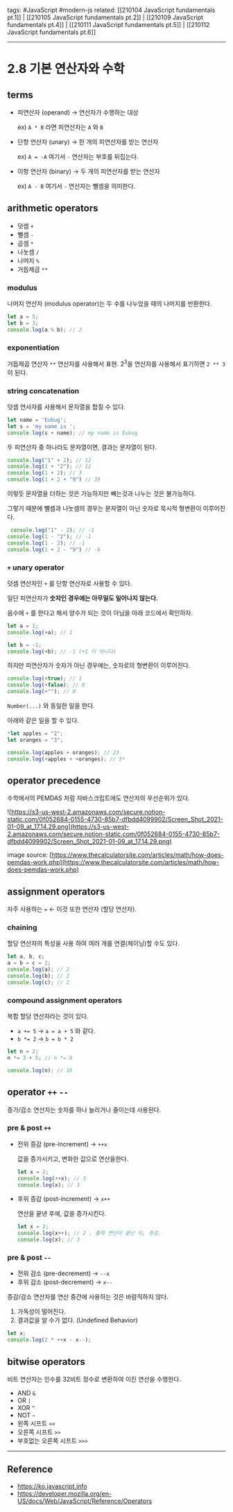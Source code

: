 tags: #JavaScript #modern-js 
related: [[210104 JavaScript fundamentals pt.1]] | [[210105 JavaScript fundamentals pt.2]] | [[210109 JavaScript fundamentals pt.4]] | [[210111 JavaScript fundamentals pt.5]] | [[210112 JavaScript fundamentals pt.6]]

<hr />

# 2.8 기본 연산자와 수학

## terms

-   피연산자 (operand) → 연산자가 수행하는 대상
    
    ex) `A * B` 라면 피연산자는 `A` 와 `B`
    
-   단항 연산자 (unary) → 한 개의 피연산자를 받는 연산자
    
    ex) `A = -A` 여기서 `-` 연산자는 부호를 뒤집는다.
    
-   이항 연산자 (binary) → 두 개의 피연산자를 받는 연산자
    
    ex) `A - B` 여기서 `-` 연산자는 뺄셈을 의미한다.
    

## arithmetic operators

-   덧셈 `+`
-   뺄셈 `-`
-   곱셈 `*`
-   나눗셈 `/`
-   나머지 `%`
-   거듭제곱 `**`

### modulus

나머지 연산자 (modulus operator)는 두 수를 나누었을 때의 나머지를 반환한다.

```jsx
let a = 5;
let b = 3;
console.log(a % b); // 2
```

### exponentiation

거듭제곱 연산자 `**` 연산자를 사용해서 표현. $2^3$을 연산자를 사용해서 표기하면 `2 ** 3` 이 된다.

### string concatenation

덧셈 연사자를 사용해서 문자열을 합칠 수 있다.

```jsx
let name = 'Eubug';
let s = 'my name is ';
console.log(s + name); // my name is Eubug
```

두 피연산자 중 하나라도 문자열이면, 결과는 문자열이 된다.

```jsx
console.log("1" + 2); // 12
console.log(1 + "2"); // 12
console.log(1 + 2); // 3
console.log(1 + 2 + "9") // 39
```

이렇듯 문자열을 더하는 것은 가능하지만 빼는것과 나누는 것은 불가능하다.

그렇기 때문에 뺄셈과 나눗셈의 경우는 문자열이 아닌 숫자로 묵시적 형변환이 이루어진다.

```jsx
 console.log("1" - 2); // -1
console.log(1 - "2"); // -1
console.log(1 - 2); // -1
console.log(1 + 2 - "9") // -6 
```

### `+` unary operator

덧셈 연산자인 `+` 를 단항 연산자로 사용할 수 있다.

일단 피연산자가 **숫자인 경우에는 아무일도 일어나지 않는다.**

음수에 `+` 를 한다고 해서 양수가 되는 것이 아님을 아래 코드에서 확인하자.

```jsx
let a = 1;
console.log(+a); // 1

let b = -1;
console.log(+b); // -1 (+1 이 아니다)
```

하지만 피연산자가 숫자가 아닌 경우에는, 숫자로의 형변환이 이루어진다.

```jsx
console.log(+true); // 1
console.log(+false); // 0
console.log(+""); // 0
```

`Number(...)` 와 동일한 일을 한다.

아래와 같은 일을 할 수 있다.

```jsx
*let apples = "2";
let oranges = "3";

console.log(apples + oranges); // 23 
console.log(+apples + +oranges); // 5*
```

## operator precedence

수학에서의 PEMDAS 처럼 자바스크립트에도 연산자의 우선순위가 있다.

![https://s3-us-west-2.amazonaws.com/secure.notion-static.com/0f052684-0155-4730-85b7-dfbdd4099902/Screen_Shot_2021-01-09_at_17.14.29.png](https://s3-us-west-2.amazonaws.com/secure.notion-static.com/0f052684-0155-4730-85b7-dfbdd4099902/Screen_Shot_2021-01-09_at_17.14.29.png)

image source: [](https://www.thecalculatorsite.com/articles/math/how-does-pemdas-work.php)[https://www.thecalculatorsite.com/articles/math/how-does-pemdas-work.php](https://www.thecalculatorsite.com/articles/math/how-does-pemdas-work.php)

## assignment operators

자주 사용하는 `=` ← 이것 또한 연산자 (할당 연산자).

### chaining

할당 연산자의 특성을 사용 하여 여러 개를 연결(체이닝)할 수도 있다.

```jsx
let a, b, c;
a = b = c = 2;
console.log(a); // 2
console.log(b); // 2
console.log(c); // 2
```

### compound assignment operators

복합 할당 연산자라는 것이 있다.

-   `a += 5` → `a = a + 5` 와 같다.
-   `b *= 2` → `b = b * 2`

```jsx
let n = 2;
n *= 3 + 5; // n *= 8

console.log(n); // 16
```

## operator `++` `--`

증가/감소 연산자는 숫자를 하나 늘리거나 줄이는데 사용된다.

### pre & post `++`

-   전위 증감 (pre-increment) → `++x`
    
    값을 증가시키고, 변화한 값으로 연산을한다.
    
    ```jsx
    let x = 2;
    console.log(++x); // 3
    console.log(x); // 3
    ```
    
-   후위 증감 (post-increment) → `x++`
    
    연산을 끝낸 후에, 값을 증가시킨다.
    
    ```jsx
    let x = 2;
    console.log(x++); // 2 ; 출력 연산이 끝난 뒤, 증감.
    console.log(x); // 3
    ```
    

### pre & post `--`

-   전위 감소 (pre-decrement) → `--x`
-   후위 감소 (post-decrement) → `x--`

증감/감소 연산자를 연산 중간에 사용하는 것은 바람직하지 않다.

1.  가독성이 떨어진다.
2.  결과값을 알 수가 없다. (Undefined Behavior)

```jsx
let x;
console.log(2 * ++x - x--);
```

## bitwise operators

비트 연산자는 인수를 32비트 정수로 변환하여 이진 연산을 수행한다.

-   AND `&`
-   OR `|`
-   XOR `^`
-   NOT `~`
-   왼쪽 시프트 `<<`
-   오른쪽 시프트 `>>`
-   부호없는 오른쪽 시프트 `>>>`

---

## Reference
- https://ko.javascript.info
-  https://developer.mozilla.org/en-US/docs/Web/JavaScript/Reference/Operators